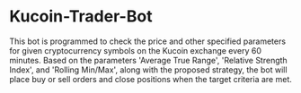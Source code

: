# Kucoin-Trader-Bot
This bot is programmed to check the price and other specified parameters for given cryptocurrency symbols on the Kucoin exchange every 60 minutes. Based on the parameters 'Average True Range', 'Relative Strength Index', and 'Rolling Min/Max', along with the proposed strategy, the bot will place buy or sell orders and close positions when the target criteria are met.
